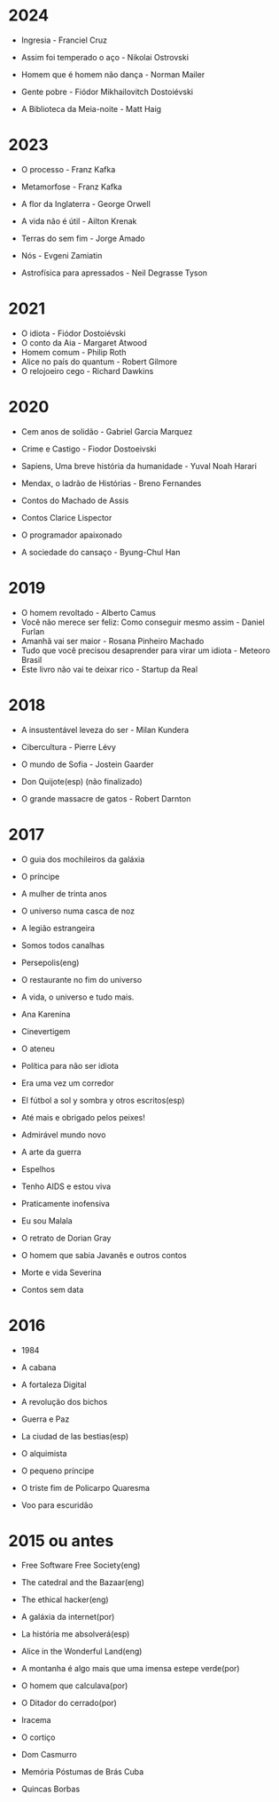 # 2024
- Ingresia - Franciel Cruz

- Assim foi temperado o aço - Nikolai Ostrovski 

- Homem que é homem não dança - Norman Mailer

- Gente pobre - Fiódor Mikhailovitch Dostoiévski 

- A Biblioteca da Meia-noite -  Matt Haig 


# 2023

- O processo - Franz Kafka

- Metamorfose - Franz Kafka

- A flor da Inglaterra - George Orwell

- A vida não é útil - Ailton Krenak

- Terras do sem fim - Jorge Amado

- Nós - Evgeni Zamiatin

- Astrofísica para apressados -  Neil Degrasse Tyson

# 2021

- O idiota - Fiódor Dostoiévski
- O conto da Aia -  Margaret Atwood 
- Homem comum - Philip Roth
- Alice no país do quantum - Robert Gilmore
- O relojoeiro cego - Richard Dawkins


# 2020

- Cem anos de solidão  - Gabriel Garcia Marquez
 
- Crime e Castigo  - Fiodor Dostoeivski

- Sapiens, Uma breve história da humanidade - Yuval Noah Harari

- Mendax, o ladrão de Histórias - Breno Fernandes

- Contos do Machado de Assis

- Contos Clarice Lispector

- O programador apaixonado

- A sociedade do cansaço  - Byung-Chul Han


# 2019

- O homem revoltado - Alberto Camus
- Você não merece ser feliz: Como conseguir mesmo assim - Daniel Furlan
- Amanhã vai ser maior - Rosana Pinheiro Machado
- Tudo que você precisou desaprender para virar um idiota - Meteoro Brasil
- Este livro não vai te deixar rico  - Startup da Real

# 2018

- A insustentável leveza do ser - Milan Kundera

- Cibercultura - Pierre Lévy

- O mundo de Sofia - Jostein Gaarder 

- Don Quijote(esp) (não finalizado)

- O grande massacre de gatos - Robert Darnton


# 2017

- O guia dos mochileiros da galáxia

- O príncipe

- A mulher de trinta anos

- O universo numa casca de noz

- A legião estrangeira

- Somos todos canalhas

- Persepolis(eng)

- O restaurante no fim do universo

- A vida, o universo e tudo mais.

- Ana Karenina

- Cinevertigem

- O ateneu

- Política para não ser idiota

- Era uma vez um corredor

- El fútbol a sol y sombra y otros escritos(esp)

- Até mais e obrigado pelos peixes!

- Admirável mundo novo

- A arte da guerra

- Espelhos

- Tenho AIDS e estou viva

- Praticamente inofensiva

- Eu sou Malala

- O retrato de Dorian Gray

- O homem que sabia Javanês e outros contos

- Morte e vida Severina

- Contos sem data

# 2016

- 1984

- A cabana

- A fortaleza Digital

- A revolução dos bichos

- Guerra e Paz

- La ciudad de las bestias(esp)

- O alquimista

- O pequeno príncipe 

- O triste fim de Policarpo Quaresma

- Voo para escuridão

# 2015 ou antes

- Free Software Free Society(eng)

- The catedral and the Bazaar(eng)

- The ethical hacker(eng)

- A galáxia da internet(por)

- La história me absolverá(esp)

- Alice in the Wonderful Land(eng)

- A montanha é algo mais que uma imensa estepe verde(por)

- O homem que calculava(por)

- O Ditador do cerrado(por)

- Iracema

- O cortiço

- Dom Casmurro

- Memória Póstumas de Brás Cuba

- Quincas Borbas
